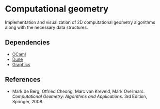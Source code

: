 # Computational geometry
Implementation and visualization of 2D computational geometry algorithms along with the necessary data structures.

## Dependencies
- [OCaml](https://ocaml.org/)
- [Dune](https://dune.build/)
- [Graphics](https://ocaml.github.io/graphics/graphics/Graphics/index.html)

## References
- Mark de Berg, Otfried Cheong, Marc van Kreveld, Mark Overmars. *Computational Geometry: Algorithms and Applications*. 3rd Edition, Springer, 2008.
